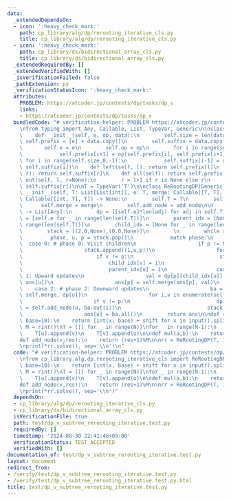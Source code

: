```yaml
---
data:
  _extendedDependsOn:
  - icon: ':heavy_check_mark:'
    path: cp_library/alg/dp/rerooting_iterative_cls.py
    title: cp_library/alg/dp/rerooting_iterative_cls.py
  - icon: ':heavy_check_mark:'
    path: cp_library/ds/bidirectional_array_cls.py
    title: cp_library/ds/bidirectional_array_cls.py
  _extendedRequiredBy: []
  _extendedVerifiedWith: []
  _isVerificationFailed: false
  _pathExtension: py
  _verificationStatusIcon: ':heavy_check_mark:'
  attributes:
    PROBLEM: https://atcoder.jp/contests/dp/tasks/dp_v
    links:
    - https://atcoder.jp/contests/dp/tasks/dp_v
  bundledCode: "# verification-helper: PROBLEM https://atcoder.jp/contests/dp/tasks/dp_v\n\
    \nfrom typing import Any, Callable, List, TypeVar, Generic\n\nclass BidirectionalArray:\n\
    \    def __init__(self, e, op, data):\n        self.size = len(data)\n       \
    \ self.prefix = [e] + data.copy()\n        self.suffix = data.copy() + [e]\n \
    \       self.e = e\n        self.op = op\n        for i in range(self.size):\n\
    \            self.prefix[i+1] = op(self.prefix[i], self.prefix[i+1])\n       \
    \ for i in range(self.size,0,-1):\n            self.suffix[i-1] = op(self.suffix[i-1],\
    \ self.suffix[i])\n    def left(self, l): return self.prefix[l]\n    def right(self,\
    \ r): return self.suffix[r]\n    def all(self): return self.prefix[-1]\n    def\
    \ out(self, l, r=None):\n        r = l+1 if r is None else r\n        return self.op(self.prefix[l],\
    \ self.suffix[r])\n\nT = TypeVar('T')\n\nclass ReRootingDP(Generic[T]):\n    def\
    \ __init__(self, T: List[List[int]], e: T, merge: Callable[[T, T], T], add_node:\
    \ Callable[[int, T], T]) -> None:\n        self.T = T\n        self.e = e\n  \
    \      self.merge = merge\n        self.add_node = add_node\n\n    def solve(self)\
    \ -> List[Any]:\n        dp = [[self.e]*len(adj) for adj in self.T]\n        ans\
    \ = [self.e for _ in range(len(self.T))]\n        parent_idx = [None for _ in\
    \ range(len(self.T))]\n        child_idx = [None for _ in range(len(self.T))]\n\
    \        stack = [(2,0,None),(0,0,None)]\n        \n        while stack:\n   \
    \         phase, u, p = stack.pop()\n            match phase:\n              \
    \  case 0: # phase 0: Visit children\n                    if p != None:\n    \
    \                    stack.append((1,u,p))\n                    for i,v in enumerate(self.T[u]):\n\
    \                        if v != p:\n                            stack.append((0,v,u))\n\
    \                            child_idx[v] = i\n                        else:\n\
    \                            parent_idx[u] = i\n                case 1: # phase\
    \ 1: Upward updates\n                    val = dp[p][child_idx[u]] = self.add_node(u,\
    \ ans[u])\n                    ans[p] = self.merge(ans[p], val)\n            \
    \    case 2: # phase 2: Downward updates\n                    ba = BidirectionalArray(self.e,\
    \ self.merge, dp[u])\n                    for i,v in enumerate(self.T[u]):\n \
    \                       if v != p:\n                            dp[v][parent_idx[v]]\
    \ = self.add_node(u, ba.out(i))\n                            stack.append((2,v,u))\n\
    \                    ans[u] = ba.all()\n        return ans\n\ndef rint(shift=0,\
    \ base=10):\n    return [int(x, base) + shift for x in input().split()]\n\nN,\
    \ M = rint()\nT = [[] for _ in range(N)]\nfor _ in range(N-1):\n    u,v = rint(-1)\n\
    \    T[u].append(v)\n    T[v].append(u)\n\ndef mul(a,b):\n    return a*b%M\n\n\
    def add_node(v,res):\n    return (res+1)%M\n\nrr = ReRootingDP(T, 1, mul, add_node)\n\
    \nprint(*rr.solve(), sep='\\n')\n"
  code: "# verification-helper: PROBLEM https://atcoder.jp/contests/dp/tasks/dp_v\n\
    \nfrom cp_library.alg.dp.rerooting_iterative_cls import ReRootingDP\n\ndef rint(shift=0,\
    \ base=10):\n    return [int(x, base) + shift for x in input().split()]\n\nN,\
    \ M = rint()\nT = [[] for _ in range(N)]\nfor _ in range(N-1):\n    u,v = rint(-1)\n\
    \    T[u].append(v)\n    T[v].append(u)\n\ndef mul(a,b):\n    return a*b%M\n\n\
    def add_node(v,res):\n    return (res+1)%M\n\nrr = ReRootingDP(T, 1, mul, add_node)\n\
    \nprint(*rr.solve(), sep='\\n')"
  dependsOn:
  - cp_library/alg/dp/rerooting_iterative_cls.py
  - cp_library/ds/bidirectional_array_cls.py
  isVerificationFile: true
  path: test/dp_v_subtree_rerooting_iterative.test.py
  requiredBy: []
  timestamp: '2024-08-30 22:41:46+09:00'
  verificationStatus: TEST_ACCEPTED
  verifiedWith: []
documentation_of: test/dp_v_subtree_rerooting_iterative.test.py
layout: document
redirect_from:
- /verify/test/dp_v_subtree_rerooting_iterative.test.py
- /verify/test/dp_v_subtree_rerooting_iterative.test.py.html
title: test/dp_v_subtree_rerooting_iterative.test.py
---
```

